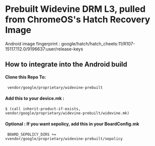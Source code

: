 # Prebuilt Widevine DRM L3, pulled from ChromeOS's Hatch Recovery Image

Android image fingerprint : google/hatch/hatch_cheets:11/R107-15117.112.0/9196637:user/release-keys

## How to integrate into the Android build

#### Clone this Repo To: <br> 
<code> vendor/google/proprietary/widevine-prebuilt </code><br>

#### Add this to your device.mk : <br>
<code>$ (call inherit-product-if-exists, vendor/google/proprietary/widevine-prebuilt/widevine.mk) </code><br>


#### Optional : If you want sepolicy, add this in your BoardConfig.mk <br>
<code> BOARD_SEPOLICY_DIRS += vvendor/google/proprietary/widevine-prebuilt/sepolicy </code><br>
